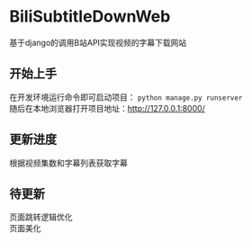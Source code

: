 # BiliSubtitleDownWeb
基于django的调用B站API实现视频的字幕下载网站

## 开始上手
在开发环境运行命令即可启动项目：
```python manage.py runserver```  
随后在本地浏览器打开项目地址：http://127.0.0.1:8000/

## 更新进度
根据视频集数和字幕列表获取字幕

## 待更新
页面跳转逻辑优化  
页面美化
